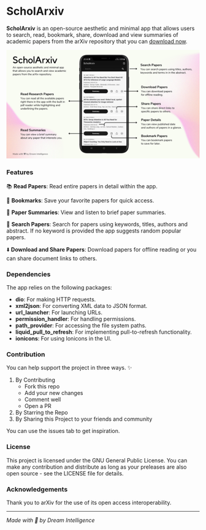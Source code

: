 # ScholArxiv

**ScholArxiv** is an open-source aesthetic and minimal app that allows users to search, read, bookmark, share, download and view summaries of academic papers from the arXiv repository that you can [download now](https://github.com/dagmawibabi/ScholArxiv/releases/download/v1.0.0/ScholArxiv.apk).

![](assets/ScholArxiv.png)

### Features

📚 **Read Papers**: Read entire papers in detail within the app.

🔖 **Bookmarks**: Save your favorite papers for quick access.

📝 **Paper Summaries**: View and listen to brief paper summaries.

🔎 **Search Papers**: Search for papers using keywords, titles, authors and abstract. If no keyword is provided the app suggests random popular papers.

⬇️ **Download and Share Papers**: Download papers for offline reading or you can share document links to others.

### Dependencies

The app relies on the following packages:

-   **dio**: For making HTTP requests.
-   **xml2json**: For converting XML data to JSON format.
-   **url_launcher**: For launching URLs.
-   **permission_handler**: For handling permissions.
-   **path_provider**: For accessing the file system paths.
-   **liquid_pull_to_refresh**: For implementing pull-to-refresh functionality.
-   **ionicons**: For using Ionicons in the UI.

### Contribution

You can help support the project in three ways. ✨

1. By Contributing
    - Fork this repo
    - Add your new changes
    - Comment well
    - Open a PR
1. By Starring the Repo
1. By Sharing this Project to your friends and community

You can use the issues tab to get inspiration.

### License

This project is licensed under the GNU General Public License. You can make any contribution and distribute as long as your preleases are also open source - see the LICENSE file for details.

### Acknowledgements

Thank you to arXiv for the use of its open access interoperability.

---

_Made with 🤍 by Dream Intelligence_

